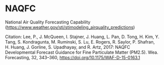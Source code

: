 # NAQFC
National Air Quality Forecasting Capability
(https://www.weather.gov/sti/stimodeling_airquality_predictions)

Citation:  Lee, P., J. McQueen, I. Stajner, J. Huang, L. Pan, D. Tong, H. Kim, Y. Tang, S. Kondragunta, M. Ruminski, S. Lu, E. Rogers, R. Saylor, P. Shafran, H. Huang, J. Gorline, S. Upadhayay, and R. Artz, 2017: NAQFC Developmental Forecast Guidance for Fine Particulate Matter (PM2.5). Wea. Forecasting, 32, 343–360, https://doi.org/10.1175/WAF-D-15-0163.1  


